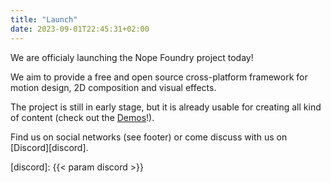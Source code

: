 ```yaml
---
title: "Launch"
date: 2023-09-01T22:45:31+02:00
---
```


We are officialy launching the Nope Foundry project today!

We aim to provide a free and open source cross-platform framework for motion
design, 2D composition and visual effects.

The project is still in early stage, but it is already usable for creating all
kind of content (check out the [Demos](/demos)!).

Find us on social networks (see footer) or come discuss with us on [Discord][discord].

[discord]: {{< param discord >}}
